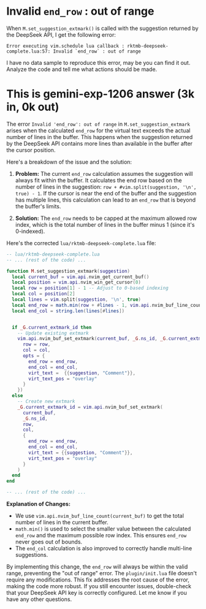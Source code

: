 # Invalid `end_row` : out of range

When `M.set_suggestion_extmark()` is called with the suggestion returned by the DeepSeek API, I get the following error:

```
Error executing vim.schedule lua callback : rktmb-deepseek-complete.lua:57: Invalid `end_row` : out of range
```

I have no data sample to reproduce this error, may be you can find it out.
Analyze the code and tell me what actions should be made.




# This is gemini-exp-1206 answer (3k in, 0k out)

The error `Invalid 'end_row': out of range` in `M.set_suggestion_extmark` arises when the calculated `end_row` for the virtual text exceeds the actual number of lines in the buffer. This happens when the suggestion returned by the DeepSeek API contains more lines than available in the buffer after the cursor position.

Here's a breakdown of the issue and the solution:

1. **Problem:** The current `end_row` calculation assumes the suggestion will always fit within the buffer.  It calculates the end row based on the number of lines in the suggestion: `row + #vim.split(suggestion, '\n', true) - 1`. If the cursor is near the end of the buffer and the suggestion has multiple lines, this calculation can lead to an `end_row` that is beyond the buffer's limits.

2. **Solution:**  The `end_row` needs to be capped at the maximum allowed row index, which is the total number of lines in the buffer minus 1 (since it's 0-indexed).

Here's the corrected `lua/rktmb-deepseek-complete.lua` file:

```lua
-- lua/rktmb-deepseek-complete.lua
-- ... (rest of the code) ...

function M.set_suggestion_extmark(suggestion)
  local current_buf = vim.api.nvim_get_current_buf()
  local position = vim.api.nvim_win_get_cursor(0)
  local row = position[1] - 1 -- Adjust to 0-based indexing
  local col = position[2]
  local lines = vim.split(suggestion, '\n', true)
  local end_row = math.min(row + #lines - 1, vim.api.nvim_buf_line_count(current_buf) - 1) -- Cap end_row
  local end_col = string.len(lines[#lines])


  if _G.current_extmark_id then
    -- Update existing extmark
    vim.api.nvim_buf_set_extmark(current_buf, _G.ns_id, _G.current_extmark_id, {
      row = row,
      col = col,
      opts = {
        end_row = end_row,
        end_col = end_col,
        virt_text =  {{suggestion, "Comment"}},
        virt_text_pos = "overlay"
      }
    })
  else
    -- Create new extmark
    _G.current_extmark_id = vim.api.nvim_buf_set_extmark(
      current_buf,
      _G.ns_id,
      row,
      col,
      {
        end_row = end_row,
        end_col = end_col,
        virt_text = {{suggestion, "Comment"}},
        virt_text_pos = "overlay"
      }
    )
  end
end

-- ... (rest of the code) ...
```

**Explanation of Changes:**

* We use `vim.api.nvim_buf_line_count(current_buf)` to get the total number of lines in the current buffer.
* `math.min()` is used to select the smaller value between the calculated `end_row` and the maximum possible row index. This ensures `end_row` never goes out of bounds.
* The `end_col` calculation is also improved to correctly handle multi-line suggestions.


By implementing this change, the `end_row` will always be within the valid range, preventing the "out of range" error.  The `plugin/init.lua` file doesn't require any modifications. This fix addresses the root cause of the error, making the code more robust.  If you still encounter issues, double-check that your DeepSeek API key is correctly configured.  Let me know if you have any other questions.

